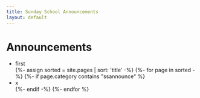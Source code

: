 ```yaml
---
title: Sunday School Announcements
layout: default
---
```



# Announcements



<ul class="category-list">
  <li> first</li>
  {%- assign sorted = site.pages | sort: 'title' -%}
  {%- for page in sorted -%}
  {%- if page.category contains "ssannounce" %}
  <li>x</li>
  {%- endif -%}
  {%- endfor %}
</ul>

